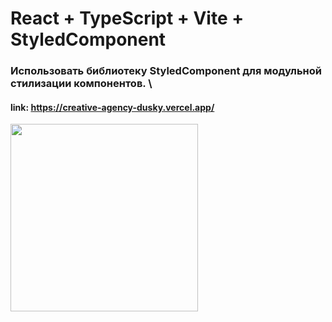 # React + TypeScript + Vite + StyledComponent
### Использовать библиотеку  StyledComponent для модульной стилизации компонентов. \
#### link: https://creative-agency-dusky.vercel.app/
  <img src="https://github.com/user-attachments/assets/9c375309-8199-4a2b-852e-4116ab976531" width="300"/>

